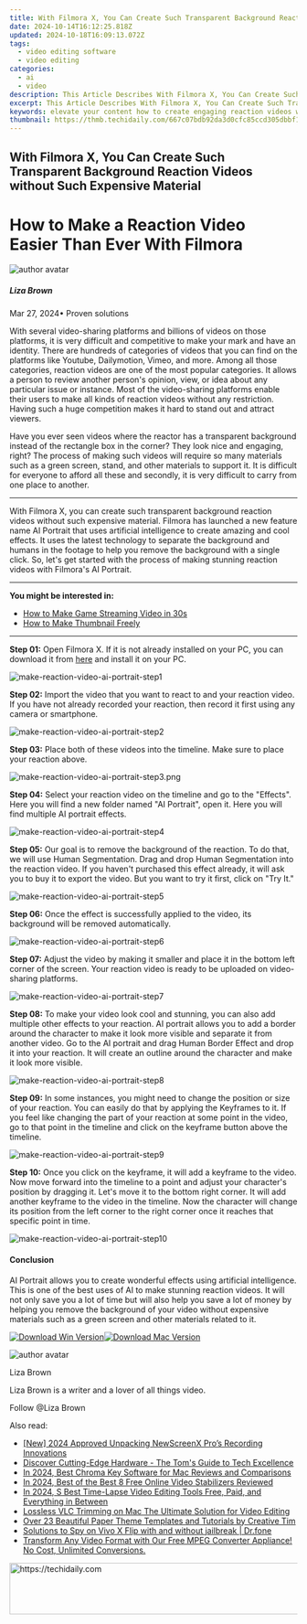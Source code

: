 ```yaml
---
title: With Filmora X, You Can Create Such Transparent Background Reaction Videos without Such Expensive Material for 2024
date: 2024-10-14T16:12:25.818Z
updated: 2024-10-18T16:09:13.072Z
tags: 
  - video editing software
  - video editing
categories: 
  - ai
  - video
description: This Article Describes With Filmora X, You Can Create Such Transparent Background Reaction Videos without Such Expensive Material for 2024
excerpt: This Article Describes With Filmora X, You Can Create Such Transparent Background Reaction Videos without Such Expensive Material for 2024
keywords: elevate your content how to create engaging reaction videos with filmora,make an impact add slow motion to your videos without spending a dime filmora,maximize your reach learn how to make viral reaction videos with filmora,with filmora x you can create such transparent background reaction videos without such expensive material,revolutionize your content how to create engaging reaction videos with filmora,streamline your content how to make reaction videos quickly with filmora,watermark free videos how to remove filmora branding with or without paying
thumbnail: https://thmb.techidaily.com/667c07bdb92da3d0cfc85ccd305dbbf14b3797ec47ad22d2523d6d2404f16cd1.jpg
---
```


## With Filmora X, You Can Create Such Transparent Background Reaction Videos without Such Expensive Material

# How to Make a Reaction Video Easier Than Ever With Filmora

![author avatar](https://lh5.googleusercontent.com/-AIMmjowaFs4/AAAAAAAAAAI/AAAAAAAAABc/Y5UmwDaI7HU/s250-c-k/photo.jpg)

##### Liza Brown

 Mar 27, 2024• Proven solutions

With several video-sharing platforms and billions of videos on those platforms, it is very difficult and competitive to make your mark and have an identity. There are hundreds of categories of videos that you can find on the platforms like Youtube, Dailymotion, Vimeo, and more. Among all those categories, reaction videos are one of the most popular categories. It allows a person to review another person's opinion, view, or idea about any particular issue or instance. Most of the video-sharing platforms enable their users to make all kinds of reaction videos without any restriction. Having such a huge competition makes it hard to stand out and attract viewers.

Have you ever seen videos where the reactor has a transparent background instead of the rectangle box in the corner? They look nice and engaging, right? The process of making such videos will require so many materials such as a green screen, stand, and other materials to support it. It is difficult for everyone to afford all these and secondly, it is very difficult to carry from one place to another.

---

With Filmora X, you can create such transparent background reaction videos without such expensive material. Filmora has launched a new feature name AI Portrait that uses artificial intelligence to create amazing and cool effects. It uses the latest technology to separate the background and humans in the footage to help you remove the background with a single click. So, let's get started with the process of making stunning reaction videos with Filmora's AI Portrait.

---

**You might be interested in:**

* [How to Make Game Streaming Video in 30s](https://tools.techidaily.com/wondershare/filmora/download/)
* [How to Make Thumbnail Freely](https://tools.techidaily.com/wondershare/filmora/download/)

---

**Step 01:** Open Filmora X. If it is not already installed on your PC, you can download it from [here](https://tools.techidaily.com/wondershare/filmora/download/) and install it on your PC.

![make-reaction-video-ai-portrait-step1](https://images.wondershare.com/filmora/article-images/make-reaction-video-ai-portrait-step1.png)

**Step 02:** Import the video that you want to react to and your reaction video. If you have not already recorded your reaction, then record it first using any camera or smartphone.

![make-reaction-video-ai-portrait-step2](https://images.wondershare.com/filmora/article-images/make-reaction-video-ai-portrait-step2.png)

**Step 03:** Place both of these videos into the timeline. Make sure to place your reaction above.

![make-reaction-video-ai-portrait-step3.png](https://images.wondershare.com/filmora/article-images/make-reaction-video-ai-portrait-step3.png)

**Step 04:** Select your reaction video on the timeline and go to the "Effects". Here you will find a new folder named "AI Portrait", open it. Here you will find multiple AI portrait effects.

![make-reaction-video-ai-portrait-step4](https://images.wondershare.com/filmora/article-images/make-reaction-video-ai-portrait-step4.png)

**Step 05:** Our goal is to remove the background of the reaction. To do that, we will use Human Segmentation. Drag and drop Human Segmentation into the reaction video. If you haven't purchased this effect already, it will ask you to buy it to export the video. But you want to try it first, click on "Try It."

![make-reaction-video-ai-portrait-step5](https://images.wondershare.com/filmora/article-images/make-reaction-video-ai-portrait-step5.png)

**Step 06:** Once the effect is successfully applied to the video, its background will be removed automatically.

![make-reaction-video-ai-portrait-step6](https://images.wondershare.com/filmora/article-images/make-reaction-video-ai-portrait-step6.png)

**Step 07:** Adjust the video by making it smaller and place it in the bottom left corner of the screen. Your reaction video is ready to be uploaded on video-sharing platforms.

![make-reaction-video-ai-portrait-step7](https://images.wondershare.com/filmora/article-images/make-reaction-video-ai-portrait-step7.png)

**Step 08:** To make your video look cool and stunning, you can also add multiple other effects to your reaction. AI portrait allows you to add a border around the character to make it look more visible and separate it from another video. Go to the AI portrait and drag Human Border Effect and drop it into your reaction. It will create an outline around the character and make it look more visible.

![make-reaction-video-ai-portrait-step8](https://images.wondershare.com/filmora/article-images/make-reaction-video-ai-portrait-step8.png)

**Step 09:** In some instances, you might need to change the position or size of your reaction. You can easily do that by applying the Keyframes to it. If you feel like changing the part of your reaction at some point in the video, go to that point in the timeline and click on the keyframe button above the timeline.

![make-reaction-video-ai-portrait-step9](https://images.wondershare.com/filmora/article-images/make-reaction-video-ai-portrait-step9.png)

**Step 10:** Once you click on the keyframe, it will add a keyframe to the video. Now move forward into the timeline to a point and adjust your character's position by dragging it. Let's move it to the bottom right corner. It will add another keyframe to the video in the timeline. Now the character will change its position from the left corner to the right corner once it reaches that specific point in time.

![make-reaction-video-ai-portrait-step10](https://images.wondershare.com/filmora/article-images/make-reaction-video-ai-portrait-step10.png)

#### Conclusion

AI Portrait allows you to create wonderful effects using artificial intelligence. This is one of the best uses of AI to make stunning reaction videos. It will not only save you a lot of time but will also help you save a lot of money by helping you remove the background of your video without expensive materials such as a green screen and other materials related to it.

[![Download Win Version](https://images.wondershare.com/filmora/guide/download-btn-win.jpg)](https://tools.techidaily.com/wondershare/filmora/download/)[![Download Mac Version](https://images.wondershare.com/filmora/guide/download-btn-mac.jpg)](https://tools.techidaily.com/wondershare/filmora/download/)

![author avatar](https://lh5.googleusercontent.com/-AIMmjowaFs4/AAAAAAAAAAI/AAAAAAAAABc/Y5UmwDaI7HU/s250-c-k/photo.jpg)

Liza Brown

Liza Brown is a writer and a lover of all things video.

Follow @Liza Brown

<ins class="adsbygoogle"
      style="display:block"
      data-ad-client="ca-pub-7571918770474297"
      data-ad-slot="8358498916"
      data-ad-format="auto"
      data-full-width-responsive="true"></ins>

<span class="atpl-alsoreadstyle">Also read:</span>
<div><ul>
<li><a href="https://video-screen-grab.techidaily.com/new-2024-approved-unpacking-newscreenx-pros-recording-innovations/"><u>[New] 2024 Approved Unpacking NewScreenX Pro’s Recording Innovations</u></a></li>
<li><a href="https://driver-error.techidaily.com/discover-cutting-edge-hardware-the-toms-guide-to-tech-excellence/"><u>Discover Cutting-Edge Hardware - The Tom's Guide to Tech Excellence</u></a></li>
<li><a href="https://smart-video-creator.techidaily.com/in-2024-best-chroma-key-software-for-mac-reviews-and-comparisons/"><u>In 2024, Best Chroma Key Software for Mac Reviews and Comparisons</u></a></li>
<li><a href="https://smart-video-creator.techidaily.com/in-2024-best-of-the-best-8-free-online-video-stabilizers-reviewed/"><u>In 2024, Best of the Best 8 Free Online Video Stabilizers Reviewed</u></a></li>
<li><a href="https://smart-video-creator.techidaily.com/in-2024-s-best-time-lapse-video-editing-tools-free-paid-and-everything-in-between/"><u>In 2024, S Best Time-Lapse Video Editing Tools Free, Paid, and Everything in Between</u></a></li>
<li><a href="https://smart-video-creator.techidaily.com/lossless-vlc-trimming-on-mac-the-ultimate-solution-for-video-editing/"><u>Lossless VLC Trimming on Mac The Ultimate Solution for Video Editing</u></a></li>
<li><a href="https://win-popular.techidaily.com/over-23-beautiful-paper-theme-templates-and-tutorials-by-creative-tim/"><u>Over 23 Beautiful Paper Theme Templates and Tutorials by Creative Tim</u></a></li>
<li><a href="https://android-location-track.techidaily.com/solutions-to-spy-on-vivo-x-flip-with-and-without-jailbreak-drfone-by-drfone-virtual-android/"><u>Solutions to Spy on Vivo X Flip with and without jailbreak | Dr.fone</u></a></li>
<li><a href="https://discover-brilliant.techidaily.com/transform-any-video-format-with-our-free-mpeg-converter-appliance-no-cost-unlimited-conversions/"><u>Transform Any Video Format with Our Free MPEG Converter Appliance! No Cost, Unlimited Conversions.</u></a></li>
</ul></div>

<!-- affiliate ads begin -->
<a href="https://appsumo.8odi.net/c/5597632/1062450/7443" target="_top" id="1062450">
  <img src="//a.impactradius-go.com/display-ad/7443-1062450" border="0" alt="https://techidaily.com" width="600" height="90"/>
</a>
<img height="0" width="0" src="https://appsumo.8odi.net/i/5597632/1062450/7443" style="position:absolute;visibility:hidden;" border="0" />
<!-- affiliate ads end -->

